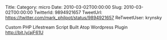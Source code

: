 Title: 
Category: micro
Date: 2010-03-02T00:00:00
Slug: 2010-03-02T00:00:00
TwitterId: 9894921657
TweetUrl: https://twitter.com/mark_philpot/status/9894921657
ReTweetUser: krynsky

<i class="fa fa-retweet" aria-hidden="true"></i> Custom PHP Lifestream Script Built Atop Wordpress Plugin http://bit.ly/ajF61U